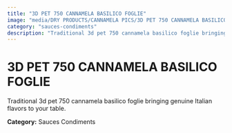 ```yaml
---
title: "3D PET 750 CANNAMELA BASILICO FOGLIE"
image: "media/DRY PRODUCTS/CANNAMELA PICS/3D PET 750 CANNAMELA BASILICO FOGLIE.jpg"
category: "sauces-condiments"
description: "Traditional 3d pet 750 cannamela basilico foglie bringing genuine Italian flavors to your table."
---
```


# 3D PET 750 CANNAMELA BASILICO FOGLIE

Traditional 3d pet 750 cannamela basilico foglie bringing genuine Italian flavors to your table.

**Category:** Sauces Condiments
